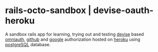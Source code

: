 # rails-octo-sandbox | devise-oauth-heroku

A sandbox rails app for learning, trying out and testing [devise] based
[omniauth], [github] and [google] authorization hosted on [heroku] using
[postgreSQL] database.

[devise]: https://github.com/plataformatec/devise
[omniauth]: https://github.com/intridea/omniauth
[github]: https://github.com/intridea/omniauth-github
[google]: https://github.com/zquestz/omniauth-google-oauth2
[heroku]: https://www.heroku.com/
[postgreSQL]: http://www.postgresql.org/
